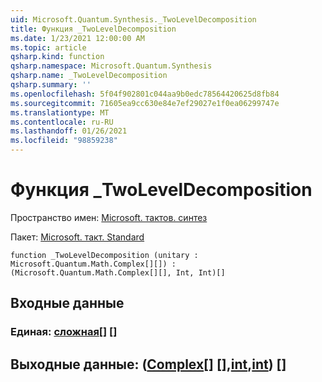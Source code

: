 ```yaml
---
uid: Microsoft.Quantum.Synthesis._TwoLevelDecomposition
title: Функция _TwoLevelDecomposition
ms.date: 1/23/2021 12:00:00 AM
ms.topic: article
qsharp.kind: function
qsharp.namespace: Microsoft.Quantum.Synthesis
qsharp.name: _TwoLevelDecomposition
qsharp.summary: ''
ms.openlocfilehash: 5f04f902801c044aa9b0edc78564420625d8fb84
ms.sourcegitcommit: 71605ea9cc630e84e7ef29027e1f0ea06299747e
ms.translationtype: MT
ms.contentlocale: ru-RU
ms.lasthandoff: 01/26/2021
ms.locfileid: "98859238"
---
```

# <a name="_twoleveldecomposition-function"></a>Функция _TwoLevelDecomposition

Пространство имен: [Microsoft. тактов. синтез](xref:Microsoft.Quantum.Synthesis)

Пакет: [Microsoft. такт. Standard](https://nuget.org/packages/Microsoft.Quantum.Standard)




```qsharp
function _TwoLevelDecomposition (unitary : Microsoft.Quantum.Math.Complex[][]) : (Microsoft.Quantum.Math.Complex[][], Int, Int)[]
```


## <a name="input"></a>Входные данные

### <a name="unitary--complex"></a>Единая: [сложная](xref:Microsoft.Quantum.Math.Complex)[] []





## <a name="output--complexintint"></a>Выходные данные: ([Complex](xref:Microsoft.Quantum.Math.Complex)[] [],[int](xref:microsoft.quantum.lang-ref.int),[int](xref:microsoft.quantum.lang-ref.int)) []

